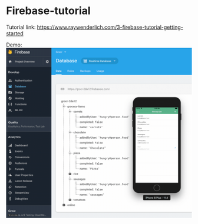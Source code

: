 # Firebase-tutorial
Tutorial link: https://www.raywenderlich.com/3-firebase-tutorial-getting-started

Demo:
![](screenshot-image/realtime-database-list-using-firebase.gif)
